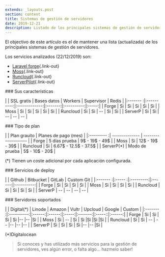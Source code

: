```yaml
---
extends: _layouts.post
section: content
title: Sistemas de gestión de servidores
date: 2019-12-21
description: Listado de los principales sistemas de gestión de servidores.
---
```



El objectivo de este artículo es el de mantener una lista (actualizada) de los principales sistemas de gestión de servidores. 

Los servicios analizados (22/12/2019) son:

+ [Laravel forge](https://forge.laravel.com/){.link-out}
+ [Moss](https://moss.sh/){.link-out}
+ [Runcloud](https://runcloud.io/){.link-out}
+ [ServerPilot](https://serverpilot.io/){.link-out}

### Sus características

|          | SSL gratis | Bases datos   | Workers | Supervisor | Redis |
|:------- :|:----------:|:-------------:|:-------:|:----------:|:-----:|
| Forge    | Si         | Si            | Si      | Si         | Si    |
| Moss     | Si         | Si            | Si      | Si         | Si    |
| Runcloud | Si         | Si            | --      | Si         | Si    |
| ServerP  | Si         | Si            | --      | --         | --    |

### Tipo de plan

|            | Plan grauito   | Planes de pago (mes)  |
|:--------- :| -------------- | -------------------   |
| Forge      | 5 días prueba  | 9$    - 19$   - 49$   |
| Moss       | Si             | 12$   - 19$   - 39$   |
| Runcloud   | Si             | 6.67$ - 12.5$ - 37.5$ |
| ServerP(*) | Modo de prueba | 5$    - 10$   - 20$   |

(*) Tienen un coste adicional por cada aplicación configurada.

### Servicios de deploy 

|          | Github | Bitbucket | GitLab | Custom Git |
|:------- :|:----- :|:---------:|:------:|:----------:|
| Forge    | Si     | Si        | Si     | Si         |
| Moss     | Si     | Si        | Si     | Si         |
| Runcloud | Si     | Si        | Si     | Si         |
| ServerP  | --     | --        | --     | --         |

### Servidores soportados

|          | Digital(*) | Linode | Amazon | Vultr | Upcloud | Google | Custom |
|:------- :|:----------:|:------:|:------:|:-----:|:-------:|:-----::|:------:|
| Forge    | Si         | Si     | Si     | Si    |--       |--      |Si      |
| Moss     | Si         | --     | Si     | Si    |Si       |Si      |Si      |
| Runcloud | Si         | Si     | --     | --    |--       |--      |--      |
| ServerP  | Si         | Si     | Si     | Si    |--       |--      |Si      |

(*)Digitalocean

>Si conoces y has utilizado más servicios para la gestión de servidores, ves algún error, o falta algo... hazmelo saber!

